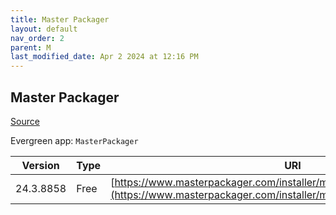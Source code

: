 ```yaml
---
title: Master Packager
layout: default
nav_order: 2
parent: M
last_modified_date: Apr 2 2024 at 12:16 PM
---
```


## Master Packager

[Source](https://www.masterpackager.com/)

Evergreen app: `MasterPackager`

| Version   | Type | URI                                                                                                                                            |
| --------- | ---- | ---------------------------------------------------------------------------------------------------------------------------------------------- |
| 24.3.8858 | Free | [https://www.masterpackager.com/installer/masterpackager_24.3.8858.msi](https://www.masterpackager.com/installer/masterpackager_24.3.8858.msi) |
